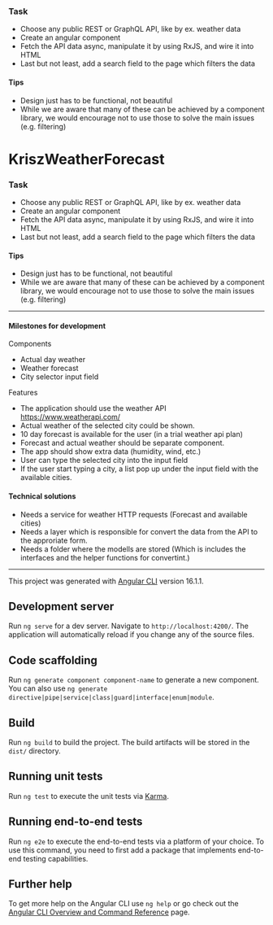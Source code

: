 ### Task

- Choose any public REST or GraphQL API, like by ex. weather data  
- Create an angular component  
- Fetch the API data async, manipulate it by using RxJS, and wire it into HTML  
- Last but not least, add a search field to the page which filters the data  

#### Tips

- Design just has to be functional, not beautiful  
- While we are aware that many of these can be achieved by a component library, we would encourage not to use those to solve the main issues (e.g. filtering)  
# KriszWeatherForecast

### Task

- Choose any public REST or GraphQL API, like by ex. weather data  
- Create an angular component  
- Fetch the API data async, manipulate it by using RxJS, and wire it into HTML  
- Last but not least, add a search field to the page which filters the data  

#### Tips

- Design just has to be functional, not beautiful  
- While we are aware that many of these can be achieved by a component library, we would encourage not to use those to solve the main issues (e.g. filtering)  

---

#### Milestones for development

 Components
- Actual day weather
- Weather forecast
- City selector input field

 Features
- The application should use the weather API https://www.weatherapi.com/
- Actual weather of the selected city could be shown.
- 10 day forecast is available for the user (in a trial weather api plan)
- Forecast and actual weather should be separate component.
- The app should show extra data (humidity, wind, etc.)
- User can type the selected city into the input field
- If the user start typing a city, a list pop up under the input field with the available cities.

#### Technical solutions
- Needs a service for weather HTTP requests (Forecast and available cities)
- Needs a layer which is responsible for convert the data from the API to the approriate form.
- Needs a folder where the modells are stored (Which is includes the interfaces and the helper functions for convertint.)

---

This project was generated with [Angular CLI](https://github.com/angular/angular-cli) version 16.1.1.

## Development server

Run `ng serve` for a dev server. Navigate to `http://localhost:4200/`. The application will automatically reload if you change any of the source files.

## Code scaffolding

Run `ng generate component component-name` to generate a new component. You can also use `ng generate directive|pipe|service|class|guard|interface|enum|module`.

## Build

Run `ng build` to build the project. The build artifacts will be stored in the `dist/` directory.

## Running unit tests

Run `ng test` to execute the unit tests via [Karma](https://karma-runner.github.io).

## Running end-to-end tests

Run `ng e2e` to execute the end-to-end tests via a platform of your choice. To use this command, you need to first add a package that implements end-to-end testing capabilities.

## Further help

To get more help on the Angular CLI use `ng help` or go check out the [Angular CLI Overview and Command Reference](https://angular.io/cli) page.
